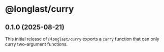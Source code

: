 # @longlast/curry

## 0.1.0 (2025-08-21)

This initial release of `@longlast/curry` exports a `curry` function that can
only curry two-argument functions.
